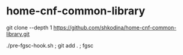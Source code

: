 # home-cnf-common-library

git clone --depth 1 https://github.com/shkodina/home-cnf-common-library.git

./pre-fgsc-hook.sh ; git add . ; fgsc
